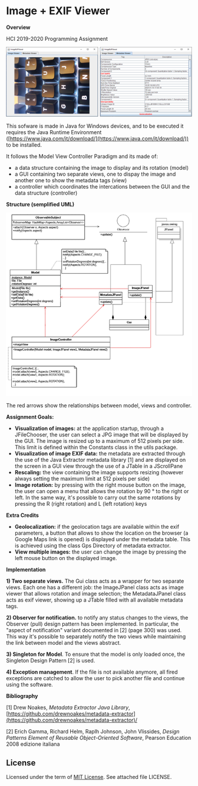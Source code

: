# Image + EXIF Viewer
**Overview**

HCI 2019-2020
Programming Assignment

![viewer.png](/images/viewer.png)


This sofware is made in Java for Windows devices, and to be executed it requires the Java Runtime Environment ([https://www.java.com/it/download/](https://www.java.com/it/download/)) to be installed.

It follows the Model View Controller Paradigm and its made of:

- a data structure containing the image to display and its rotation (model)
- a GUI containing two separate views, one to dispay the image and another one to show the metadata tags (view)
- a controller which coordinates the intercations between the GUI and the data structure (controller)

**Structure (semplified UML)**

![uml.png](/images/uml.png)
 
The red arrows show the relationships between model, views and controller.


**Assignment Goals:**

-  **Visualization of images:** at the application startup, through a JFileChooser, the user can select a JPG image that will be displayed by the GUI. The image is resized up to a maximum of 512 pixels per side. This limit is defined within the Constants class in the utils package.
-  **Visualization of image EXIF data:** the metadata are extracted through the use of the Java Extractor metadata library [1] and are displayed on the screen in a GUI view through the use of a JTable in a JScrollPane
-  **Rescaling:** the view containing the image supports resizing (however always setting the maximum limit at 512 pixels per side)
-  **Image rotation:** by pressing with the right mouse button on the image, the user can open a menu that allows the rotation by 90 ° to the right or left. In the same way, it&#39;s possible to carry out the same rotations by pressing the R (right rotation) and L (left rotation) keys


**Extra Credits**

-  **Geolocalization:** if the geolocation tags are available within the exif parameters, a button that allows to show the location on the browser (a Google Maps link is opened) is displayed under the metadata table. This is achieved using the class Gps Directory of metadata extractor.
-  **View multiple images:** the user can change the image by pressing the left mouse button on the displayed image.


**Implementation**

**1) Two separate views.** The Gui class acts as a wrapper for two separate views. Each one has a different job: the ImageJPanel class acts as image viewer that allows rotation and image selection; the MetadataJPanel class acts as exif viewer, showing up a JTable filled with all available metadata tags.

**2) Observer for notification.** to notify any status changes to the views, the Observer (pull) design pattern has been implemented. In particular, the &quot;aspect of notification&quot; variant documented in [2] (page 300) was used. This way it&#39;s possible to separately notify the two views while maintaining the link between model and the views abstract.

**3) Singleton for Model**. To ensure that the model is only loaded once, the Singleton Design Pattern [2] is used.

**4) Exception management**. If the file is not available anymore, all fired exceptions are catched to allow the user to pick another file and continue using the software.


**Bibliography**

[1] Drew Noakes, _Metadata Extractor Java Library_,
[https://github.com/drewnoakes/metadata-extractor](https://github.com/drewnoakes/metadata-extractor)/

[2] Erich Gamma, Richard Helm, Raplh Johnson, John Vlissides, _Design Patterns Element of Reusable Object-Oriented Software_, Pearson Education 2008 edizione italiana


## License
Licensed under the term of [MIT License](http://en.wikipedia.org/wiki/MIT_License). See attached file LICENSE.
